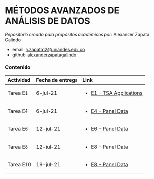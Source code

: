 # MÉTODOS AVANZADOS DE ANÁLISIS DE DATOS
*Repositorio creado para propósitos académicos por:* Alexander Zapata Galindo 

- email: <a.zapata12@uniandes.edu.co>
- github: [alexanderzapatagalindo](http://github.com/alexanderzapatagalindo)

### Contenido
| Actividad | Fecha de entrega | Link |
| :----| :----| :----|
| Tarea E1 | 6-jul-21 | <ul><li>[E1 - TSA Applications](https://github.com/alexanderzapatagalindo/MetodosAvanzadosAnalisisDatos/blob/main/Tarea%20E1.docx) </li> </ul> | 
| Tarea E4 | 6-jul-21 |<ul><li>[E4 - Panel Data](https://github.com/alexanderzapatagalindo/MetodosAvanzadosAnalisisDatos/blob/main/Tarea%20E4.docx) </li> </ul> | 
| Tarea E6 | 12-jul-21 |<ul><li>[E6 - Panel Data](https://github.com/alexanderzapatagalindo/MetodosAvanzadosAnalisisDatos/blob/main/Tarea%20E6.docx) </li> </ul> | 
| Tarea E8 | 12-jul-21 |<ul><li>[E8 - Panel Data](https://github.com/alexanderzapatagalindo/MetodosAvanzadosAnalisisDatos/blob/main/Tarea%20E8.docx) </li> </ul> | 
| Tarea E10 | 19-jul-21 |<ul><li>[E8 - Panel Data](https://github.com/alexanderzapatagalindo/MetodosAvanzadosAnalisisDatos/blob/main/Tarea%2010.docx) </li> </ul> | 

